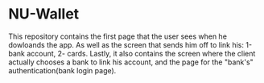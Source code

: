 # NU-Wallet
This repository contains the first page that the user sees when he dowloands the app.
As well as the screen that sends him off to link his: 1-bank account, 2- cards. 
Lastly, it also contains the screen where the client actually chooses a bank to link his account, and the page for the "bank's" authentication(bank login page).
